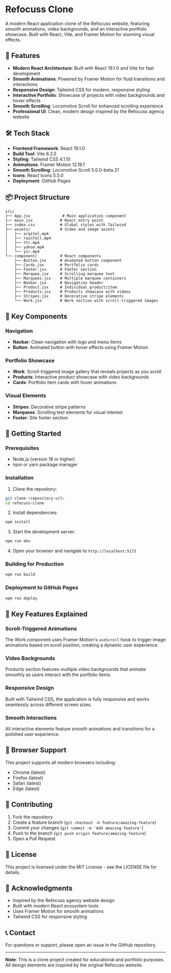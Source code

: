 # Refocuss Clone

A modern React application clone of the Refocuss website, featuring smooth animations, video backgrounds, and an interactive portfolio showcase. Built with React, Vite, and Framer Motion for stunning visual effects.

## 🚀 Features

- **Modern React Architecture**: Built with React 19.1.0 and Vite for fast development
- **Smooth Animations**: Powered by Framer Motion for fluid transitions and interactions
- **Responsive Design**: Tailwind CSS for modern, responsive styling
- **Interactive Portfolio**: Showcase of projects with video backgrounds and hover effects
- **Smooth Scrolling**: Locomotive Scroll for enhanced scrolling experience
- **Professional UI**: Clean, modern design inspired by the Refocuss agency website

## 🛠️ Tech Stack

- **Frontend Framework**: React 19.1.0
- **Build Tool**: Vite 6.3.5
- **Styling**: Tailwind CSS 4.1.10
- **Animations**: Framer Motion 12.19.1
- **Smooth Scrolling**: Locomotive Scroll 5.0.0-beta.21
- **Icons**: React Icons 5.5.0
- **Deployment**: GitHub Pages

## 📦 Project Structure

```
src/
├── App.jsx              # Main application component
├── main.jsx            # React entry point
├── index.css           # Global styles with Tailwind
├── assets/             # Video and image assets
│   ├── arqitel.mp4
│   ├── rainfall.mp4
│   ├── ttr.mp4
│   ├── yahoo.mp4
│   └── yir.mp4
└── component/          # React components
    ├── Button.jsx      # Animated button component
    ├── Cards.jsx       # Portfolio cards
    ├── Footer.jsx      # Footer section
    ├── Marquee.jsx     # Scrolling marquee text
    ├── Marquees.jsx    # Multiple marquee containers
    ├── Navbar.jsx      # Navigation header
    ├── Product.jsx     # Individual product/item
    ├── Products.jsx    # Products showcase with videos
    ├── Stripes.jsx     # Decorative stripe elements
    └── Work.jsx        # Work section with scroll-triggered images
```

## 🎨 Key Components

### Navigation
- **Navbar**: Clean navigation with logo and menu items
- **Button**: Animated button with hover effects using Framer Motion

### Portfolio Showcase
- **Work**: Scroll-triggered image gallery that reveals projects as you scroll
- **Products**: Interactive product showcase with video backgrounds
- **Cards**: Portfolio item cards with hover animations

### Visual Elements
- **Stripes**: Decorative stripe patterns
- **Marquees**: Scrolling text elements for visual interest
- **Footer**: Site footer section

## 🚀 Getting Started

### Prerequisites
- Node.js (version 18 or higher)
- npm or yarn package manager

### Installation

1. Clone the repository:
```bash
git clone <repository-url>
cd refocuss-clone
```

2. Install dependencies:
```bash
npm install
```

3. Start the development server:
```bash
npm run dev
```

4. Open your browser and navigate to `http://localhost:5173`

### Building for Production

```bash
npm run build
```

### Deployment to GitHub Pages

```bash
npm run deploy
```

## 🎯 Key Features Explained

### Scroll-Triggered Animations
The Work component uses Framer Motion's `useScroll` hook to trigger image animations based on scroll position, creating a dynamic user experience.

### Video Backgrounds
Products section features multiple video backgrounds that animate smoothly as users interact with the portfolio items.

### Responsive Design
Built with Tailwind CSS, the application is fully responsive and works seamlessly across different screen sizes.

### Smooth Interactions
All interactive elements feature smooth animations and transitions for a polished user experience.

## 📱 Browser Support

This project supports all modern browsers including:
- Chrome (latest)
- Firefox (latest)
- Safari (latest)
- Edge (latest)

## 🤝 Contributing

1. Fork the repository
2. Create a feature branch (`git checkout -b feature/amazing-feature`)
3. Commit your changes (`git commit -m 'Add amazing feature'`)
4. Push to the branch (`git push origin feature/amazing-feature`)
5. Open a Pull Request

## 📄 License

This project is licensed under the MIT License - see the LICENSE file for details.

## 🙏 Acknowledgments

- Inspired by the Refocuss agency website design
- Built with modern React ecosystem tools
- Uses Framer Motion for smooth animations
- Tailwind CSS for responsive styling

## 📞 Contact

For questions or support, please open an issue in the GitHub repository.

---

**Note**: This is a clone project created for educational and portfolio purposes. All design elements are inspired by the original Refocuss website.
